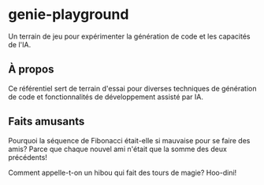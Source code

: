 # genie-playground

Un terrain de jeu pour expérimenter la génération de code et les capacités de l'IA.

## À propos

Ce référentiel sert de terrain d'essai pour diverses techniques de génération de code et fonctionnalités de développement assisté par IA.

## Faits amusants

Pourquoi la séquence de Fibonacci était-elle si mauvaise pour se faire des amis?
Parce que chaque nouvel ami n'était que la somme des deux précédents!

Comment appelle-t-on un hibou qui fait des tours de magie? Hoo-dini!
